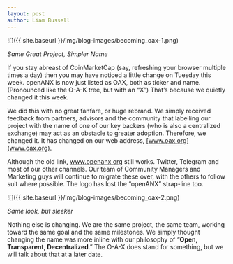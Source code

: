 ```yaml
---
layout: post
author: Liam Bussell
---
```


![]({{ site.baseurl }}/img/blog-images/becoming_oax-1.png)

_Same Great Project, Simpler Name_

If you stay abreast of CoinMarketCap (say, refreshing your browser multiple times a day) then you may have noticed a little change on Tuesday this week. openANX is now just listed as OAX, both as ticker and name. (Pronounced like the O-A-K tree, but with an “X”) That’s because we quietly changed it this week.

We did this with no great fanfare, or huge rebrand. We simply received feedback from partners, advisors and the community that labelling our project with the name of one of our key backers (who is also a centralized exchange) may act as an obstacle to greater adoption. Therefore, we changed it. It has changed on our web address, [www.oax.org](www.oax.org).

Although the old link, www.openanx.org still works. Twitter, Telegram and most of our other channels. Our team of Community Managers and Marketing guys will continue to migrate these over, with the others to follow suit where possible. The logo has lost the “openANX” strap-line too.

![]({{ site.baseurl }}/img/blog-images/becoming_oax-2.png)

_Same look, but sleeker_

Nothing else is changing. We are the same project, the same team, working toward the same goal and the same milestones. We simply thought changing the name was more inline with our philosophy of “**Open, Transparent, Decentralized**.” The O-A-X does stand for something, but we will talk about that at a later date.
